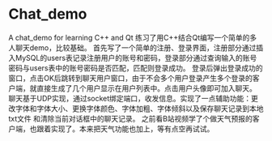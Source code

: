 # Chat_demo
A chat_demo for learning C++ and Qt
练习了用C++结合Qt编写一个简单的多人聊天demo，比较基础。
首先写了一个简单的注册、登录界面，注册部分通过插入MySQL的users表记录注册用户的账号和密码，登录部分通过查询输入的账号密码与users表中的账号密码是否匹配，匹配则登录成功。
登录后弹出登录成功的窗口，点击OK后跳转到聊天用户窗口，由于不会多个用户登录产生多个登录的客户端，就直接生成了几个用户显示在用户列表中。点击用户头像即可加入聊天。
聊天基于UDP实现，通过socket绑定端口，收发信息。实现了一点辅助功能：更改字体和字体大小、更换字体颜色、字体加粗、字体倾斜以及保存聊天记录到本地txt文件
和清除当前对话框中的聊天记录。
 之前看B站视频学了个做天气预报的客户端，也跟着实现了。本来把天气功能也加上，等有点空再试试。
